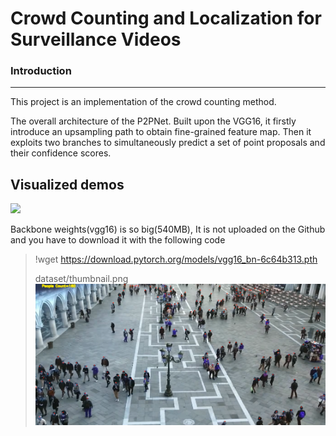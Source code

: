 # Crowd Counting and Localization for Surveillance Videos

### Introduction
---
This project is an implementation of the crowd counting method.

The overall architecture of the P2PNet. Built upon the VGG16, it firstly introduce an upsampling path to obtain fine-grained feature map. Then it exploits two branches to simultaneously predict a set of point proposals and their confidence scores.

## Visualized demos
![](dataset/sample.jpg)

Backbone weights(vgg16) is so big(540MB), It is not uploaded on the Github and you have to download it with the following code
> !wget https://download.pytorch.org/models/vgg16_bn-6c64b313.pth
>
> dataset/thumbnail.png
> [![Video Thumbnail](dataset/thumbnail.png)](https://vimeo.com/870562319?share=copy)



